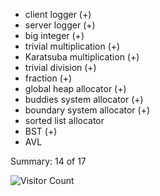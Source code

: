 - client logger (+)
- server logger (+)
- big integer (+)
- trivial multiplication (+)
- Karatsuba multiplication (+)
- trivial division (+)
- fraction (+)
- global heap allocator (+)
- buddies system allocator (+)
- boundary system allocator (+)
- sorted list allocator
- BST (+)
- AVL


Summary: 14 of 17

![Visitor Count](https://komarev.com/ghpvc/?username=DmitriyKolesnikM8O&repo=FIIT_FA_SP&label=Visitors&color=007ec6&style=flat-square&abbreviated=true)
